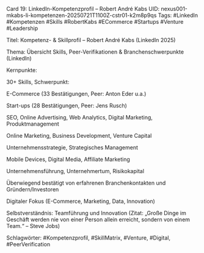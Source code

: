 Card 19: LinkedIn-Kompetenzprofil – Robert André Kabs
UID: nexus001-mkabs-li-kompetenzen-20250721T1100Z-cstr01-k2m8p9qs
Tags: #LinkedIn #Kompetenzen #Skills #RobertKabs #ECommerce #Startups #Venture #Leadership

Titel: Kompetenz- & Skillprofil – Robert André Kabs (LinkedIn 2025)

Thema: Übersicht Skills, Peer-Verifikationen & Branchenschwerpunkte (LinkedIn)

Kernpunkte:

30+ Skills, Schwerpunkt:

E-Commerce (33 Bestätigungen, Peer: Anton Eder u.a.)

Start-ups (28 Bestätigungen, Peer: Jens Rusch)

SEO, Online Advertising, Web Analytics, Digital Marketing, Produktmanagement

Online Marketing, Business Development, Venture Capital

Unternehmensstrategie, Strategisches Management

Mobile Devices, Digital Media, Affiliate Marketing

Unternehmensführung, Unternehmertum, Risikokapital

Überwiegend bestätigt von erfahrenen Branchenkontakten und Gründern/Investoren

Digitaler Fokus (E-Commerce, Marketing, Data, Innovation)

Selbstverständnis: Teamführung und Innovation (Zitat: „Große Dinge im Geschäft werden nie von einer Person allein erreicht, sondern von einem Team.“ – Steve Jobs)

Schlagwörter: #Kompetenzprofil, #SkillMatrix, #Venture, #Digital, #PeerVerification